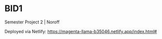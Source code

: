 # BID1

Semester Project 2 | Noroff

Deployed via Netlify: https://magenta-llama-b35046.netlify.app/index.html#

